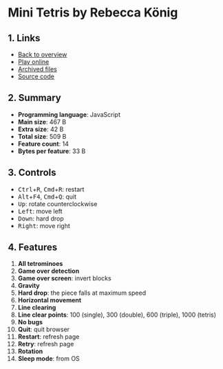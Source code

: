 # Mini Tetris by Rebecca König

## 1. Links

- [Back to overview](../README.md)
- [Play online](https://nineteendo.github.io/tetris4karchive/mini-tetris/archive/dist)
- [Archived files](archive)
- [Source code](https://github.com/veu/mini-tetris)

## 2. Summary

- **Programming language**: JavaScript
- **Main size**: 467 B
- **Extra size**: 42 B
- **Total size**: 509 B
- **Feature count**: 14
- **Bytes per feature**: 33 B

## 3. Controls

- <kbd>Ctrl</kbd>+<kbd>R</kbd>, <kbd>Cmd</kbd>+<kbd>R</kbd>: restart
- <kbd>Alt</kbd>+<kbd>F4</kbd>, <kbd>Cmd</kbd>+<kbd>Q</kbd>: quit
- <kbd>Up</kbd>: rotate counterclockwise
- <kbd>Left</kbd>: move left
- <kbd>Down</kbd>: hard drop
- <kbd>Right</kbd>: move right

## 4. Features

1. **All tetrominoes**
2. **Game over detection**
3. **Game over screen**: invert blocks
4. **Gravity**
5. **Hard drop**: the piece falls at maximum speed
6. **Horizontal movement**
7. **Line clearing**
8. **Line clear points**: 100 (single), 300 (double), 600 (triple), 1000 (tetris)
9. **No bugs**
10. **Quit**: quit browser
11. **Restart**: refresh page
12. **Retry**: refresh page
13. **Rotation**
14. **Sleep mode**: from OS